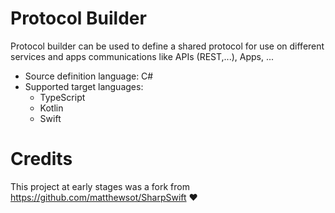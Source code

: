 # Protocol Builder
Protocol builder can be used to define a shared protocol for use on different services and apps communications like APIs (REST,...), Apps, ...
+ Source definition language: C#
+ Supported target languages:
  + TypeScript
  + Kotlin
  + Swift

# Credits
This project at early stages was a fork from https://github.com/matthewsot/SharpSwift ❤